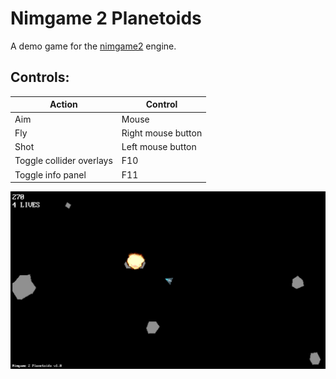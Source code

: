 Nimgame 2 Planetoids
====================

A demo game for the [nimgame2](https://github.com/Vladar4/nimgame2) engine.

Controls:
---------

| Action                    | Control             |
| ------------------------- | ------------------- |
| Aim                       | Mouse               |
| Fly                       | Right mouse button  |
| Shot                      | Left mouse button   |
| Toggle collider overlays  | F10                 |
| Toggle info panel         | F11                 |

![Screenshot](screenshot.png)

